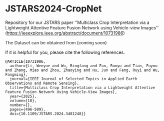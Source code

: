 # JSTARS2024-CropNet
Repository for our JSTARS paper ''Multiclass Crop Interpretation via a Lightweight Attentive Feature Fusion Network using Vehicle-view Images'' (https://ieeexplore.ieee.org/abstract/document/10731986)

The Dataset can be obtained from (coming soon)


If it is helpful for you, please cite the following references.

    @ARTICLE{10731986,
      author={Li, Wenyue and Wu, Bingfang and Fan, Runyu and Tian, Fuyou and Zhang, Miao and Zhou, Zhaoying and Hu, Jun and Feng, Ruyi and Wu, Fangming},
      journal={IEEE Journal of Selected Topics in Applied Earth Observations and Remote Sensing}, 
      title={Multiclass Crop Interpretation via a Lightweight Attentive Feature Fusion Network Using Vehicle-View Images}, 
      year={2025},
      volume={18},
      number={},
      pages={496-509},
      doi={10.1109/JSTARS.2024.3481248}}
